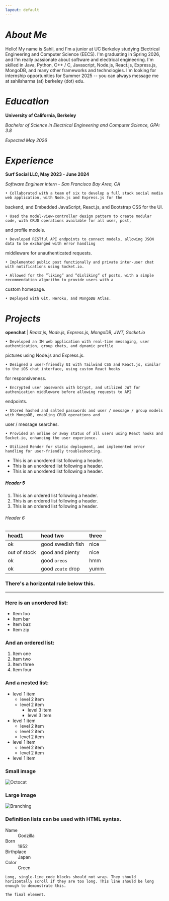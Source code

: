 ```yaml
---
layout: default
---
```


# _About Me_

Hello! My name is Sahil, and I'm a junior at UC Berkeley studying Electrical Engineering and Computer Science (EECS). I'm graduating in Spring 2026, and I'm really passionate about software and electrical engineering. I'm skilled in Java, Python, C++ / C, Javascript, Node.js, React.js, Express.js, MongoDB, and many other frameworks and technologies. I'm looking for internship opportunities for Summer 2025 -- you can always message me at sahilsharma (at) berkeley (dot) edu. 

# _Education_

**University of California, Berkeley**

_Bachelor of Science in Electrical Engineering and Computer Science, GPA: 3.8_

_Expected May 2026_

# _Experience_

**Surf Social LLC, May 2023 - June 2024**

_Software Engineer intern - San Francisco Bay Area, CA_

    • Collaborated with a team of six to develop a full stack social media web application, with Node.js and Express.js for the
backend, and Embedded JavaScript, React.js, and Bootstrap CSS for the UI.

    • Used the model-view-controller design pattern to create modular code, with CRUD operations available for all user, post,
and profile models.

    • Developed RESTful API endpoints to connect models, allowing JSON data to be exchanged with error handling
middleware for unauthenticated requests.

    • Implemented public post functionally and private inter-user chat with notifications using Socket.io.

    • Allowed for the ”liking” and ”disliking” of posts, with a simple recommendation algorithm to provide users with a
custom homepage.

    • Deployed with Git, Heroku, and MongoDB Atlas.

# _Projects_

**openchat** | _React.js, Node.js, Express.js, MongoDB, JWT, Socket.io_

    • Developed an IM web application with real-time messaging, user authentication, group chats, and dynamic profile
pictures using Node.js and Express.js.

    • Designed a user-friendly UI with Tailwind CSS and React.js, similar to the iOS chat interface, using custom React hooks
for responsiveness.

    • Encrypted user passwords with bCrypt, and utilized JWT for authenication middleware before allowing requests to API
endpoints.

    • Stored hashed and salted passwords and user / message / group models with MongoDB, enabling CRUD operations and
user / message searches.

    • Provided an online or away status of all users using React hooks and Socket.io, enhancing the user experience.

    • Utilized Render for static deployment, and implemented error handling for user-friendly troubleshooting.

*   This is an unordered list following a header.
*   This is an unordered list following a header.
*   This is an unordered list following a header.

##### Header 5

1.  This is an ordered list following a header.
2.  This is an ordered list following a header.
3.  This is an ordered list following a header.

###### Header 6

| head1        | head two          | three |
|:-------------|:------------------|:------|
| ok           | good swedish fish | nice  |
| out of stock | good and plenty   | nice  |
| ok           | good `oreos`      | hmm   |
| ok           | good `zoute` drop | yumm  |

### There's a horizontal rule below this.

* * *

### Here is an unordered list:

*   Item foo
*   Item bar
*   Item baz
*   Item zip

### And an ordered list:

1.  Item one
1.  Item two
1.  Item three
1.  Item four

### And a nested list:

- level 1 item
  - level 2 item
  - level 2 item
    - level 3 item
    - level 3 item
- level 1 item
  - level 2 item
  - level 2 item
  - level 2 item
- level 1 item
  - level 2 item
  - level 2 item
- level 1 item

### Small image

![Octocat](https://github.githubassets.com/images/icons/emoji/octocat.png)

### Large image

![Branching](https://guides.github.com/activities/hello-world/branching.png)


### Definition lists can be used with HTML syntax.

<dl>
<dt>Name</dt>
<dd>Godzilla</dd>
<dt>Born</dt>
<dd>1952</dd>
<dt>Birthplace</dt>
<dd>Japan</dd>
<dt>Color</dt>
<dd>Green</dd>
</dl>

```
Long, single-line code blocks should not wrap. They should horizontally scroll if they are too long. This line should be long enough to demonstrate this.
```

```
The final element.
```
